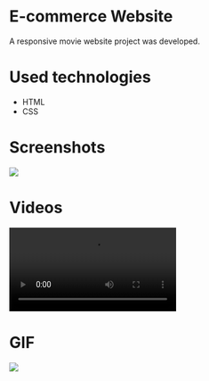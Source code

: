 # E-commerce Website

A responsive movie website project was developed.

# Used technologies

- HTML
- CSS

# Screenshots

![](1.jpg)

# Videos

![](HTML_CSS_Amazon_Clone.mp4)

# GIF

![](HTML_CSS_Amazon_Clone.gif)

